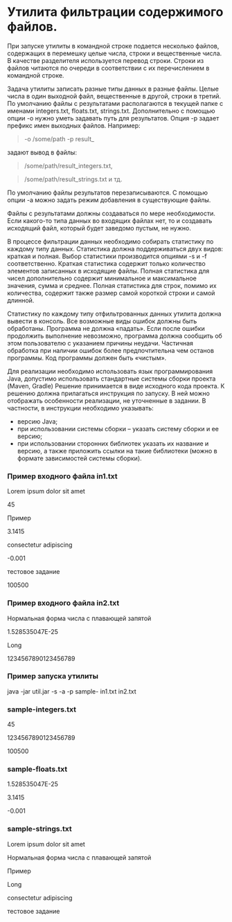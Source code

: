 # Утилита фильтрации содержимого файлов.

При запуске утилиты в командной строке подается несколько файлов, содержащих в
перемешку целые числа, строки и вещественные числа. В качестве разделителя
используется перевод строки. Строки из файлов читаются по очереди в соответствии с их
перечислением в командной строке.

Задача утилиты записать разные типы данных в разные файлы. Целые числа в один
выходной файл, вещественные в другой, строки в третий. По умолчанию файлы с
результатами располагаются в текущей папке с именами integers.txt, floats.txt, strings.txt.
Дополнительно с помощью опции -o нужно уметь задавать путь для результатов. Опция -p
задает префикс имен выходных файлов. Например:
>-o /some/path -p result_ 

задают вывод в файлы:
>/some/path/result_integers.txt, 
 
>/some/path/result_strings.txt и тд.

По умолчанию файлы результатов перезаписываются. С помощью опции -a можно задать
режим добавления в существующие файлы.

Файлы с результатами должны создаваться по мере необходимости. Если какого-то типа
данных во входящих файлах нет, то и создавать исходящий файл, который будет заведомо
пустым, не нужно.

В процессе фильтрации данных необходимо собирать статистику по каждому типу данных.
Статистика должна поддерживаться двух видов: краткая и полная. Выбор статистики
производится опциями -s и -f соответственно. Краткая статистика содержит только
количество элементов записанных в исходящие файлы. Полная статистика для чисел
дополнительно содержит минимальное и максимальное значения, сумма и среднее.
Полная статистика для строк, помимо их количества, содержит также размер самой
короткой строки и самой длинной.

Статистику по каждому типу отфильтрованных данных утилита должна вывести в консоль.
Все возможные виды ошибок должны быть обработаны. Программа не должна «падать».
Если после ошибки продолжить выполнение невозможно, программа должна сообщить об
этом пользователю с указанием причины неудачи. Частичная обработка при наличии
ошибок более предпочтительна чем останов программы. Код программы должен быть
«чистым».

Для реализации необходимо использовать язык программирования Java, допустимо
использовать стандартные системы сборки проекта (Maven, Gradle)
Решение принимается в виде исходного кода проекта.
К решению должна прилагаться инструкция по запуску. В ней можно отображать
особенности реализации, не уточненные в задании. В частности, в инструкции необходимо
указывать:
* версию Java;
* при использовании системы сборки – указать систему сборки и ее версию;
* при использовании сторонних библиотек указать их название и версию, а также
приложить ссылки на такие библиотеки (можно в формате зависимостей системы
сборки).

### Пример входного файла in1.txt
Lorem ipsum dolor sit amet

45

Пример

3.1415

consectetur adipiscing

-0.001

тестовое задание

100500

### Пример входного файла in2.txt
Нормальная форма числа с плавающей запятой

1.528535047E-25

Long

1234567890123456789

### Пример запуска утилиты
java -jar util.jar -s -a -p sample- in1.txt in2.txt

### sample-integers.txt
45

1234567890123456789

100500
### sample-floats.txt
1.528535047E-25

3.1415

-0.001
### sample-strings.txt
Lorem ipsum dolor sit amet

Нормальная форма числа с плавающей запятой

Пример

Long

consectetur adipiscing

тестовое задание
